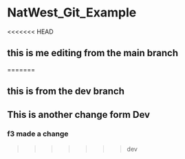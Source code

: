 # NatWest_Git_Example

<<<<<<< HEAD
## this is me editing from the main branch 
=======

## this is from the dev branch













## This is another change form Dev





### f3 made a change 
>>>>>>> dev
